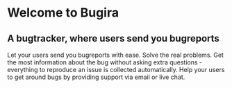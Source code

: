 # Welcome to Bugira

## A bugtracker, where users send you bugreports

Let your users send you bugreports with ease. Solve the real problems. Get the most information about the bug without asking extra questions - everything to reproduce an issue is collected automatically. Help your users to get around bugs by providing support via email or live chat.

